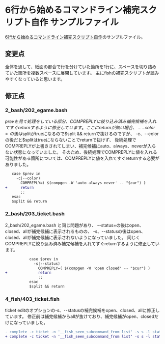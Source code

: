 # 6行から始めるコマンドライン補完スクリプト自作 サンプルファイル

[6行から始めるコマンドライン補完スクリプト自作](https://techbookfest.org/product/bswqrn71FNpHA1gZzMR0tb?productVariantID=dVUPKfByCAU9UDCNGbnAw1)のサンプルファイル。

## 変更点

全体を通して、紙面の都合で行を分けていた箇所を1行に、スペースを切り詰めていた箇所を複数スペースに展開しています。
主にfishの補完スクリプトが読みやすくなっていると思います。

## 修正点

### 2\_bash/202\_egame.bash

$prevを見て処理をしている部分、
COMPREPLYに絞り込み済み補完候補を入れてすぐreturnするように修正しています。
ここにreturnが無い場合、
--color=の後は$splitがtrueになるので$split && returnで抜けるのですが、
-c、--colorの後だと$splitはtrueにならないことでreturnで抜けず、
後続処理でCOMPREPLYが上書きされてしまい、補完候補にauto、always、neverが入らない状態になっていました。
そのため、後続処理でCOMPREPLYに値を入れる可能性がある箇所については、COMPREPLYに値を入れてすぐreturnする必要がありました。

```diff
   case $prev in
     -c|--color)
       COMPREPLY=( $(compgen -W 'auto always never' -- "$cur") )
+      return
       ;;
   esac
   $split && return
```

### 2\_bash/203\_ticket.bash

2\_bash/202\_egame.bash と同じ問題があり、
--status=の後はopen、closed、allが補完候補に表示されるものの、
-s、--statusの後はopen、closed、allが補完候補に表示されないようになっていました。
同じくCOMPREPLYに絞り込み済み補完候補を入れてすぐreturnするように修正しています。

```diff
           case $prev in
             -s|--status)
               COMPREPLY=( $(compgen -W 'open closed' -- "$cur") )
+              return
               ;;
           esac
           $split && return
```

### 4\_fish/403\_ticket.fish

ticket editのオプションの-s、--statusの補完候補をopen、closed、allに修正しています。
修正前は補完候補からallが抜けており、補完候補がopen、closedだけになっていました。

```diff
- complete -c ticket -n '__fish_seen_subcommand_from list' -s s -l status -xa 'open closed' -d 'Ticket status'
+ complete -c ticket -n '__fish_seen_subcommand_from list' -s s -l status -xa 'open closed all' -d 'Ticket status'
```
